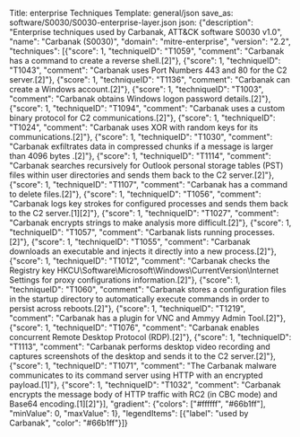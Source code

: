 Title: enterprise Techniques
Template: general/json
save_as: software/S0030/S0030-enterprise-layer.json
json: {"description": "Enterprise techniques used by Carbanak, ATT&CK software S0030 v1.0", "name": "Carbanak (S0030)", "domain": "mitre-enterprise", "version": "2.2", "techniques": [{"score": 1, "techniqueID": "T1059", "comment": "Carbanak has a command to create a reverse shell.[2]"}, {"score": 1, "techniqueID": "T1043", "comment": "Carbanak uses Port Numbers 443 and 80 for the C2 server.[2]"}, {"score": 1, "techniqueID": "T1136", "comment": "Carbanak can create a Windows account.[2]"}, {"score": 1, "techniqueID": "T1003", "comment": "Carbanak obtains Windows logon password details.[2]"}, {"score": 1, "techniqueID": "T1094", "comment": "Carbanak uses a custom binary protocol for C2 communications.[2]"}, {"score": 1, "techniqueID": "T1024", "comment": "Carbanak uses XOR with random keys for its communications.[2]"}, {"score": 1, "techniqueID": "T1030", "comment": "Carbanak exfiltrates data in compressed chunks if a message is larger than 4096 bytes .[2]"}, {"score": 1, "techniqueID": "T1114", "comment": "Carbanak searches recursively for Outlook personal storage tables (PST) files within user directories and sends them back to the C2 server.[2]"}, {"score": 1, "techniqueID": "T1107", "comment": "Carbanak has a command to delete files.[2]"}, {"score": 1, "techniqueID": "T1056", "comment": "Carbanak logs key strokes for configured processes and sends them back to the C2 server.[1][2]"}, {"score": 1, "techniqueID": "T1027", "comment": "Carbanak encrypts strings to make analysis more difficult.[2]"}, {"score": 1, "techniqueID": "T1057", "comment": "Carbanak lists running processes.[2]"}, {"score": 1, "techniqueID": "T1055", "comment": "Carbanak downloads an executable and injects it directly into a new process.[2]"}, {"score": 1, "techniqueID": "T1012", "comment": "Carbanak checks the Registry key HKCU\\Software\\Microsoft\\Windows\\CurrentVersion\\Internet Settings for proxy configurations information.[2]"}, {"score": 1, "techniqueID": "T1060", "comment": "Carbanak stores a configuration files in the startup directory to automatically execute commands in order to persist across reboots.[2]"}, {"score": 1, "techniqueID": "T1219", "comment": "Carbanak has a plugin for VNC and Ammyy Admin Tool.[2]"}, {"score": 1, "techniqueID": "T1076", "comment": "Carbanak enables concurrent Remote Desktop Protocol (RDP).[2]"}, {"score": 1, "techniqueID": "T1113", "comment": "Carbanak performs desktop video recording and captures screenshots of the desktop and sends it to the C2 server.[2]"}, {"score": 1, "techniqueID": "T1071", "comment": "The Carbanak malware communicates to its command server using HTTP with an encrypted payload.[1]"}, {"score": 1, "techniqueID": "T1032", "comment": "Carbanak encrypts the message body of HTTP traffic with RC2 (in CBC mode) and Base64 encoding.[1][2]"}], "gradient": {"colors": ["#ffffff", "#66b1ff"], "minValue": 0, "maxValue": 1}, "legendItems": [{"label": "used by Carbanak", "color": "#66b1ff"}]}